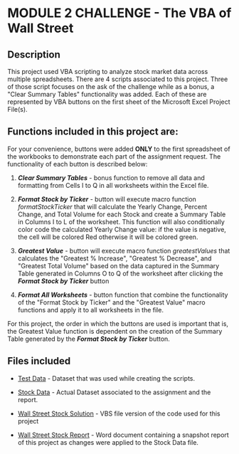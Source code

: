 # MODULE 2 CHALLENGE - The VBA of Wall Street


## Description
This project used VBA scripting to analyze stock market data across multiple spreadsheets. There are 4 scripts associated to this project. Three of those script focuses on the ask of the challenge while as a bonus, a "Clear Summary Tables" functionality was added. Each of these are represented by VBA buttons on the first sheet of the Microsoft Excel Project File(s).


## Functions included in this project are:
For your convenience, buttons were added **ONLY** to the first spreadsheet of the workbooks to demonstrate each part of the assignment request. The functionality of each button is described below:

1. **_Clear Summary Tables_** - bonus function to remove all data and formatting from Cells I to Q in all worksheets within the Excel file.

2. **_Format Stock by Ticker_** - button will execute macro function _formatStockTicker_ that will calculate the Yearly Change, Percent Change, and Total Volume for each Stock and create a Summary Table in Columns I to L of the worksheet. This function will also conditionally color code the calculated Yearly Change value: if the value is negative, the cell will be colored Red otherwise it will be colored green.

3. **_Greatest Value_** - button will execute macro function _greatestValues_ that calculates the "Greatest % Increase", "Greatest % Decrease", and "Greatest Total Volume" based on the data captured in the Summary Table generated in Columns O to Q of the worksheet after clicking the  **_Format Stock by Ticker_** button

4. **_Format All Worksheets_** - button function that combine the functionality of the "Format Stock by Ticker" and the "Greatest Value" macro functions and apply it to all worksheets in the file.

For this project, the order in which the buttons are used is important that is, the Greatest Value function is dependent on the creation of the Summary Table generated by the **_Format Stock by Ticker_** button.


## Files included
* [Test Data](VBA-challenge//alphabetical_testing.xlsx) - Dataset that was used while creating the scripts.

* [Stock Data](VBA-challenge//Multiple_year_stock_data.xlsx) - Actual Dataset associated to the assignment and the report.

* [Wall Street Stock Solution](VBA-challenge//WallStreetStock.vbs) -  VBS file version of the code used for this project

* [Wall Street Stock Report](VBA-challenge//Wall_Street_Stock_Report.doc) - Word document containing a snapshot report of this project as changes were applied to the Stock Data file.


